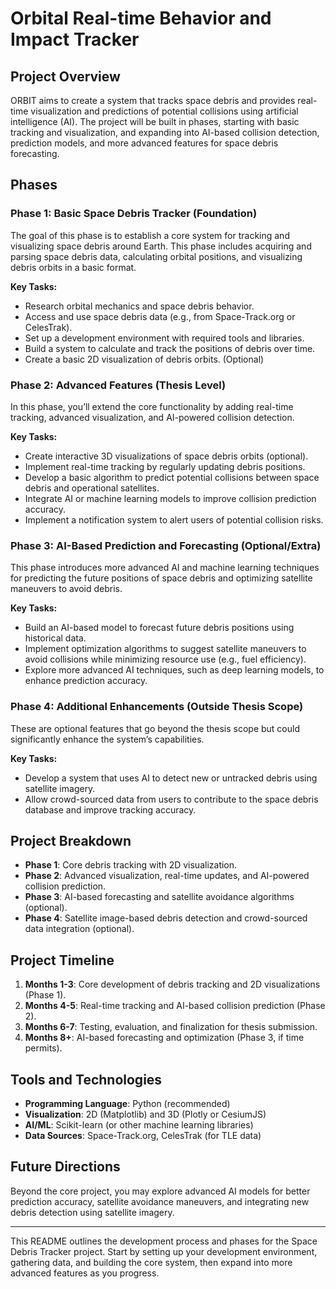 # Orbital Real-time Behavior and Impact Tracker

## Project Overview

ORBIT aims to create a system that tracks space debris and provides real-time visualization and predictions of potential collisions using artificial intelligence (AI). The project will be built in phases, starting with basic tracking and visualization, and expanding into AI-based collision detection, prediction models, and more advanced features for space debris forecasting.

## Phases

### Phase 1: Basic Space Debris Tracker (Foundation)

The goal of this phase is to establish a core system for tracking and visualizing space debris around Earth. This phase includes acquiring and parsing space debris data, calculating orbital positions, and visualizing debris orbits in a basic format.

**Key Tasks:**

- Research orbital mechanics and space debris behavior.
- Access and use space debris data (e.g., from Space-Track.org or CelesTrak).
- Set up a development environment with required tools and libraries.
- Build a system to calculate and track the positions of debris over time.
- Create a basic 2D visualization of debris orbits. (Optional)

### Phase 2: Advanced Features (Thesis Level)

In this phase, you’ll extend the core functionality by adding real-time tracking, advanced visualization, and AI-powered collision detection.

**Key Tasks:**

- Create interactive 3D visualizations of space debris orbits (optional).
- Implement real-time tracking by regularly updating debris positions.
- Develop a basic algorithm to predict potential collisions between space debris and operational satellites.
- Integrate AI or machine learning models to improve collision prediction accuracy.
- Implement a notification system to alert users of potential collision risks.

### Phase 3: AI-Based Prediction and Forecasting (Optional/Extra)

This phase introduces more advanced AI and machine learning techniques for predicting the future positions of space debris and optimizing satellite maneuvers to avoid debris.

**Key Tasks:**

- Build an AI-based model to forecast future debris positions using historical data.
- Implement optimization algorithms to suggest satellite maneuvers to avoid collisions while minimizing resource use (e.g., fuel efficiency).
- Explore more advanced AI techniques, such as deep learning models, to enhance prediction accuracy.

### Phase 4: Additional Enhancements (Outside Thesis Scope)

These are optional features that go beyond the thesis scope but could significantly enhance the system’s capabilities.

**Key Tasks:**

- Develop a system that uses AI to detect new or untracked debris using satellite imagery.
- Allow crowd-sourced data from users to contribute to the space debris database and improve tracking accuracy.

## Project Breakdown

- **Phase 1**: Core debris tracking with 2D visualization.
- **Phase 2**: Advanced visualization, real-time updates, and AI-powered collision prediction.
- **Phase 3**: AI-based forecasting and satellite avoidance algorithms (optional).
- **Phase 4**: Satellite image-based debris detection and crowd-sourced data integration (optional).

## Project Timeline

1. **Months 1-3**: Core development of debris tracking and 2D visualizations (Phase 1).
2. **Months 4-5**: Real-time tracking and AI-based collision prediction (Phase 2).
3. **Months 6-7**: Testing, evaluation, and finalization for thesis submission.
4. **Months 8+**: AI-based forecasting and optimization (Phase 3, if time permits).

## Tools and Technologies

- **Programming Language**: Python (recommended)
- **Visualization**: 2D (Matplotlib) and 3D (Plotly or CesiumJS)
- **AI/ML**: Scikit-learn (or other machine learning libraries)
- **Data Sources**: Space-Track.org, CelesTrak (for TLE data)

## Future Directions

Beyond the core project, you may explore advanced AI models for better prediction accuracy, satellite avoidance maneuvers, and integrating new debris detection using satellite imagery.

---

This README outlines the development process and phases for the Space Debris Tracker project. Start by setting up your development environment, gathering data, and building the core system, then expand into more advanced features as you progress.
